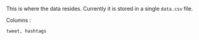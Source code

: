 This is where the data resides. Currently it is stored in a single `data.csv` file.

Columns : 

`tweet, hashtags`